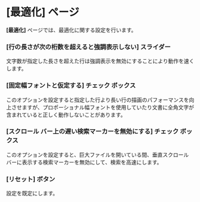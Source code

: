 # \[最適化\] ページ

**\[最適化\]** ページでは、最適化に関する設定を行います。

### \[行の長さが次の桁数を超えると強調表示しない\] スライダー

文字数が指定した長さを超えた行は強調表示を無効にすることにより動作を速くします。

### \[固定幅フォントと仮定する\] チェック ボックス

このオプションを設定すると指定した行より長い行の描画のパフォーマンスを向上させますが、プロポーショナル幅フォントを使用していたり文書に全角文字が含まれていると正しく動作しないことがあります。

### \[スクロール バー上の遅い検索マーカーを無効にする\] チェック ボックス

このオプションを設定すると、巨大ファイルを開いている間、垂直スクロール バーに表示する検索マーカーを無効にして、検索を高速にします。

### \[リセット\] ボタン

設定を既定にします。
